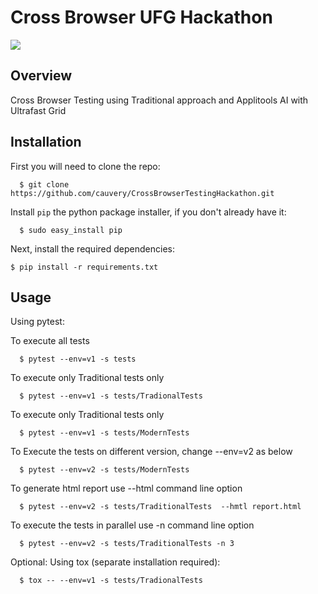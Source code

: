 # Cross Browser UFG Hackathon 

![](https://s3.amazonaws.com/assets.coveralls.io/badges/coveralls_unknown.svg)

## Overview

Cross Browser Testing using Traditional approach and Applitools AI with Ultrafast Grid 

## Installation

First you will need to clone the repo:

```
  $ git clone https://github.com/cauvery/CrossBrowserTestingHackathon.git
```

Install `pip` the python package installer, if you don't already have it:

```
  $ sudo easy_install pip
```

Next, install the required dependencies:

```
$ pip install -r requirements.txt 
```

## Usage

Using pytest:

To execute all tests 
```
  $ pytest --env=v1 -s tests
```

To execute only Traditional tests only 
```
  $ pytest --env=v1 -s tests/TradionalTests
```

To execute only Traditional tests only 
```
  $ pytest --env=v1 -s tests/ModernTests
```

To Execute the tests on different version, change --env=v2 as below
```
  $ pytest --env=v2 -s tests/ModernTests
```

To generate html report use --html command line option
```
  $ pytest --env=v2 -s tests/TraditionalTests  --hmtl report.html
```

To execute the tests in parallel use -n command line option
```
  $ pytest --env=v2 -s tests/TraditionalTests -n 3
```

Optional: Using tox (separate installation required):

```
  $ tox -- --env=v1 -s tests/TradionalTests
```
